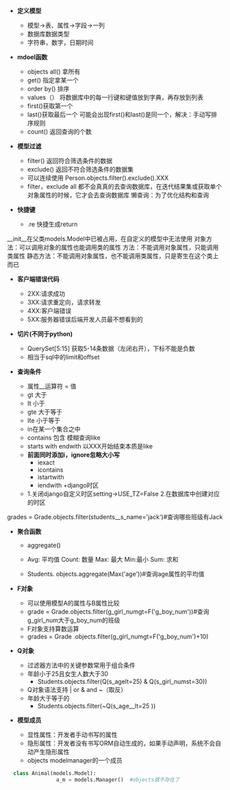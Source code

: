 + **定义模型**
	+ 模型->表、属性->字段->一列
	+ 数据库数据类型
	+ 字符串，数字，日期时间
+ **mdoel函数**
	+ objects  all()   拿所有
	+ get()  指定拿某一个
	+ order by() 排序
	+ values（） 将数据库中的每一行键和键值放到字典，再存放到列表
	+ first()获取第一个
	+ last()获取最后一个 可能会出现first()和last()是同一个，解决：手动写排序规则
	+ count()  返回查询的个数
+ **模型过滤**
	+ filter()  返回符合筛选条件的数据
	+ exclude()  返回不符合筛选条件的数据集
	+ 可以连续使用 Person.objects.filter().exclude().XXX
	+ filter，exclude all 都不会真真的去查询数据库，在迭代结果集或获取单个对象属性的时候，它才会去查询数据库  懒查询：为了优化结构和查询

+ **快捷键** 
	+ .re 快捷生成return


__init__在父类models.Model中已被占用，在自定义的模型中无法使用
对象方法：可以调用对象的属性也能调用类的属性
方法：不能调用对象属性，只能调用类属性
静态方法：不能调用对象属性，也不能调用类属性，只是寄生在这个类上而已

+ **客户端错误代码**
	+ 2XX:请求成功
	+ 3XX:请求重定向，请求转发
	+ 4XX:客户端错误
	+ 5XX:服务器错误后端开发人员最不想看到的


+ **切片(不同于python)**
	+ QuerySet[5:15] 获取5-14条数据（左闭右开），下标不能是负数
	+ 相当于sql中的limit和offset


+ **查询条件**
	+ 属性__运算符 = 值
	+ gt    大于
	+ It    小于
	+ gte   大于等于
	+ Ite    小于等于
	+ in在某一个集合之中 
	+ contains 包含 模糊查询like
	+ starts with     endwith      以XXX开始结束本质是like
	+ **前面同时添加i，ignore忽略大小写**
        + iexact 
        + icontains
        + istartwith
        + iendwith
+django时区  
	+ 1.关闭django自定义时区setting->USE_TZ=False   2.在数据库中创建对应的时区


grades = Grade.objects.filter(students__s_name='jack')#查询哪些班级有Jack


+ **聚合函数**
	+ aggregate()
	
	+ Avg: 平均值 Count: 数量 Max: 最大 Min:最小  Sum: 求和
	
	+ Students. objects.aggregate(Max('age'))#查询age属性的平均值
	
+ **F对象**
	
	+ 可以使用模型A的属性与B属性比较
	+ grade = Grade.objects.filter(g_girl_numgt=F('g_boy_num'))#查询g_girl_num大于g_boy_num的班级
	+ F对象支持算数运算
	+ grades = Grade .objects.filter(g_girl_numgt=F('g_boy_num')+10)

+ **Q对象**
	+ 过滤器方法中的关键参数常用于组合条件
	+ 年龄小于25且女生人数大于30
		+ Students.objects.filter(Q(s_agelt=25) & Q(s_girl_numst=30))
	+ Q对象语法支持 | or & and  ~（取反）
	+ 年龄大于等于的
		+ Students.objects.filter(~Q(s_age__lt=25 ))

+ **模型成员**
	+ 显性属性：开发者手动书写的属性
	+ 隐形属性：开发者没有书写ORM自动生成的，如果手动声明，系统不会自动产生隐形属性
	+ objects modelmanager的一个成员
```python
  class Animal(models.Model):
                a_m = models.Manager()	#objects就不存在了             
```

